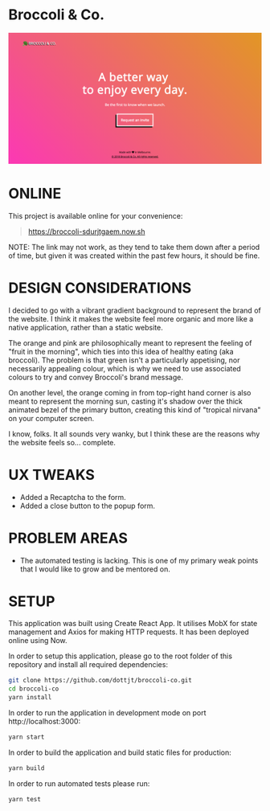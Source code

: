 # Broccoli & Co.

![Broccoli Homepage Screenshot](https://github.com/dottjt/broccoli-co/blob/master/homepage.png "Broccoli Homepage Screenshot")

# ONLINE

This project is available online for your convenience:

> https://broccoli-sdurjtgaem.now.sh

NOTE: The link may not work, as they tend to take them down after a period of time, but given it was created within the past few hours, it should be fine.  

# DESIGN CONSIDERATIONS

I decided to go with a vibrant gradient background to represent the brand of the website. I think it makes the website feel more organic and more like a native application, rather than a static website.

The orange and pink are philosophically meant to represent the feeling of "fruit in the morning", which ties into this idea of healthy eating (aka broccoli). The problem is that green isn't a particularly appetising, nor necessarily appealing colour, which is why we need to use associated colours to try and convey Broccoli's brand message.

On another level, the orange coming in from top-right hand corner is also meant to represent the morning sun, casting it's shadow over the thick animated bezel of the primary button, creating this kind of "tropical nirvana" on your computer screen.

I know, folks. It all sounds very wanky, but I think these are the reasons why the website feels so... complete. 

# UX TWEAKS

- Added a Recaptcha to the form.
- Added a close button to the popup form.

# PROBLEM AREAS

- The automated testing is lacking. This is one of my primary weak points that I would like to grow and be mentored on. 

# SETUP

This application was built using Create React App. It utilises MobX for state management and Axios for making HTTP requests. It has been deployed online using Now.

In order to setup this application, please go to the root folder of this repository and install all required dependencies:

```sh
git clone https://github.com/dottjt/broccoli-co.git
cd broccoli-co
yarn install
```

In order to run the application in development mode on port http://localhost:3000:

```sh
yarn start
```

In order to build the application and build static files for production: 

```sh
yarn build
```

In order to run automated tests please run:

```sh
yarn test
```
